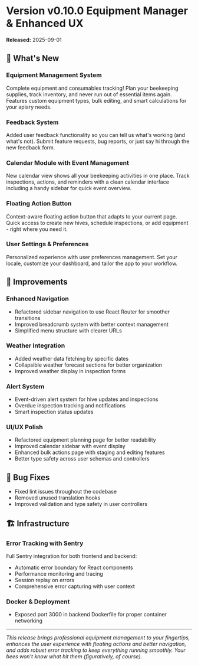 # Version v0.10.0 Equipment Manager & Enhanced UX
**Released:** 2025-09-01

## 🚀 What's New

### Equipment Management System
Complete equipment and consumables tracking! Plan your beekeeping supplies, track inventory, and never run out of essential items again. Features custom equipment types, bulk editing, and smart calculations for your apiary needs.

### Feedback System
Added user feedback functionality so you can tell us what's working (and what's not). Submit feature requests, bug reports, or just say hi through the new feedback form.

### Calendar Module with Event Management
New calendar view shows all your beekeeping activities in one place. Track inspections, actions, and reminders with a clean calendar interface including a handy sidebar for quick event overview.

### Floating Action Button
Context-aware floating action button that adapts to your current page. Quick access to create new hives, schedule inspections, or add equipment - right where you need it.

### User Settings & Preferences
Personalized experience with user preferences management. Set your locale, customize your dashboard, and tailor the app to your workflow.

## 🔧 Improvements

### Enhanced Navigation
- Refactored sidebar navigation to use React Router for smoother transitions
- Improved breadcrumb system with better context management
- Simplified menu structure with clearer URLs

### Weather Integration
- Added weather data fetching by specific dates
- Collapsible weather forecast sections for better organization
- Improved weather display in inspection forms

### Alert System
- Event-driven alert system for hive updates and inspections
- Overdue inspection tracking and notifications
- Smart inspection status updates

### UI/UX Polish
- Refactored equipment planning page for better readability
- Improved calendar sidebar with event display
- Enhanced bulk actions page with staging and editing features
- Better type safety across user schemas and controllers

## 🐛 Bug Fixes

- Fixed lint issues throughout the codebase
- Removed unused translation hooks
- Improved validation and type safety in user controllers

## 🏗️ Infrastructure

### Error Tracking with Sentry
Full Sentry integration for both frontend and backend:
- Automatic error boundary for React components
- Performance monitoring and tracing
- Session replay on errors
- Comprehensive error capturing with user context

### Docker & Deployment
- Exposed port 3000 in backend Dockerfile for proper container networking

---

*This release brings professional equipment management to your fingertips, enhances the user experience with floating actions and better navigation, and adds robust error tracking to keep everything running smoothly. Your bees won't know what hit them (figuratively, of course).*